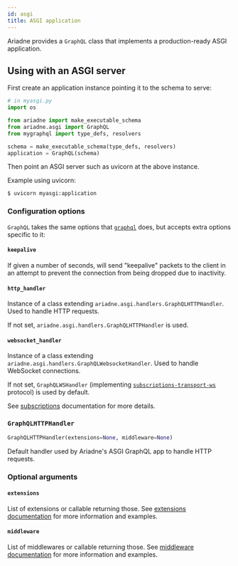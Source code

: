 ```yaml
---
id: asgi
title: ASGI application
---
```


Ariadne provides a `GraphQL` class that implements a production-ready ASGI application.


## Using with an ASGI server

First create an application instance pointing it to the schema to serve:

```python
# in myasgi.py
import os

from ariadne import make_executable_schema
from ariadne.asgi import GraphQL
from mygraphql import type_defs, resolvers

schema = make_executable_schema(type_defs, resolvers)
application = GraphQL(schema)
```

Then point an ASGI server such as uvicorn at the above instance.

Example using uvicorn:

```console
$ uvicorn myasgi:application
```


### Configuration options

`GraphQL` takes the same options that [`graphql`](api-reference.md#configuration-options) does, but accepts extra options specific to it:


#### `keepalive`

If given a number of seconds, will send "keepalive" packets to the client in an attempt to prevent the connection from being dropped due to inactivity.


#### `http_handler`

Instance of a class extending `ariadne.asgi.handlers.GraphQLHTTPHandler`. Used to handle HTTP requests.

If not set, `ariadne.asgi.handlers.GraphQLHTTPHandler` is used.


#### `websocket_handler`

Instance of a class extending `ariadne.asgi.handlers.GraphQLWebsocketHandler`. Used to handle WebSocket connections.

If not set, `GraphQLWSHandler` (implementing [`subscriptions-transport-ws`](https://github.com/apollographql/subscriptions-transport-ws) protocol) is used by default.

See [subscriptions](/subscriptions#subscription-protocols) documentation for more details.


### `GraphQLHTTPHandler`

```python
GraphQLHTTPHandler(extensions=None, middleware=None)
```

Default handler used by Ariadne's ASGI GraphQL app to handle HTTP requests.


### Optional arguments

#### `extensions`

List of extensions or callable returning those. See [extensions documentation](/extensions#enabling-extensions) for more information and examples.


#### `middleware`

List of middlewares or callable returning those. See [middleware documentation](/middleware#custom-middleware-example) for more information and examples.
